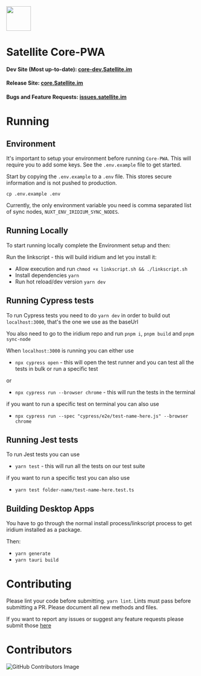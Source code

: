 <img src="https://i.imgur.com/PdJwuII.png" height="65px" />

# Satellite Core-PWA

#### Dev Site (Most up-to-date): [core-dev.Satellite.im](https://core.satellite.im)

#### Release Site: [core.Satellite.im](https://core.satellite.im)

#### Bugs and Feature Requests: [issues.satellite.im](https://issues.satellite.im)

# Running

## Environment

It's important to setup your environment before running `Core-PWA`. This will require you
to add some keys. See the `.env.example` file to get started.

Start by copying the `.env.example` to a `.env` file. This stores secure information and is not pushed to production.

```
cp .env.example .env
```

Currently, the only environment variable you need is comma separated list of sync nodes, `NUXT_ENV_IRIDIUM_SYNC_NODES`.

## Running Locally

To start running locally complete the Environment setup and then:

Run the linkscript - this will build iridium and let you install it:

- Allow execution and run `chmod +x linkscript.sh && ./linkscript.sh`
- Install dependencies `yarn`
- Run hot reload/dev version `yarn dev`

## Running Cypress tests

To run Cypress tests you need to do `yarn dev` in order to build out `localhost:3000`, that's the one we use as the baseUrl

You also need to go to the iridium repo and run `pnpm i`, `pnpm build` and `pnpm sync-node`

When `localhost:3000` is running you can either use

- `npx cypress open` - this will open the test runner and you can test all the tests in bulk or run a specific test

or

- `npx cypress run --browser chrome` - this will run the tests in the terminal

if you want to run a specific test on terminal you can also use

- `npx cypress run --spec "cypress/e2e/test-name-here.js" --browser chrome`

## Running Jest tests

To run Jest tests you can use

- `yarn test` - this will run all the tests on our test suite

if you want to run a specific test you can also use

- `yarn test folder-name/test-name-here.test.ts`

## Building Desktop Apps

You have to go through the normal install process/linkscript process to get iridium installed as a package.

Then:

- `yarn generate`
- `yarn tauri build`

# Contributing

Please lint your code before submitting. `yarn lint`. Lints must pass before submitting a PR.
Please document all new methods and files.

If you want to report any issues or suggest any feature requests please submit those [here](https://issues.satellite.im)

# Contributors

![GitHub Contributors Image](https://contrib.rocks/image?repo=Satellite-im/Core-PWA)
